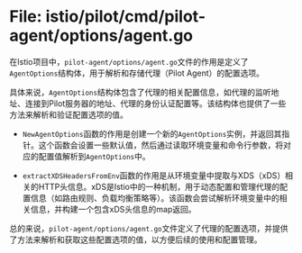 # File: istio/pilot/cmd/pilot-agent/options/agent.go

在Istio项目中，`pilot-agent/options/agent.go`文件的作用是定义了`AgentOptions`结构体，用于解析和存储代理（Pilot Agent）的配置选项。

具体来说，`AgentOptions`结构体包含了代理的相关配置信息，如代理的监听地址、连接到Pilot服务器的地址、代理的身份认证配置等。该结构体也提供了一些方法来解析和验证配置选项的值。

- `NewAgentOptions`函数的作用是创建一个新的`AgentOptions`实例，并返回其指针。这个函数会设置一些默认值，然后通过读取环境变量和命令行参数，将对应的配置值解析到`AgentOptions`中。

- `extractXDSHeadersFromEnv`函数的作用是从环境变量中提取与XDS（xDS）相关的HTTP头信息。xDS是Istio中的一种机制，用于动态配置和管理代理的配置信息（如路由规则、负载均衡策略等）。该函数会尝试解析环境变量中的相关信息，并构建一个包含xDS头信息的map返回。

总的来说，`pilot-agent/options/agent.go`文件定义了代理的配置选项，并提供了方法来解析和获取这些配置选项的值，以方便后续的使用和配置管理。

